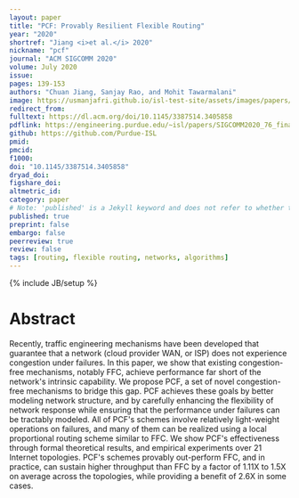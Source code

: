 ```yaml
---
layout: paper
title: "PCF: Provably Resilient Flexible Routing"
year: "2020"
shortref: "Jiang <i>et al.</i> 2020"
nickname: "pcf"
journal: "ACM SIGCOMM 2020"
volume: July 2020
issue: 
pages: 139-153
authors: "Chuan Jiang, Sanjay Rao, and Mohit Tawarmalani"
image: https://usmanjafri.github.io/isl-test-site/assets/images/papers/pab-chaperones.svg
redirect_from: 
fulltext: https://dl.acm.org/doi/10.1145/3387514.3405858
pdflink: https://engineering.purdue.edu/~isl/papers/SIGCOMM2020_76_final.pdf
github: https://github.com/Purdue-ISL
pmid: 
pmcid: 
f1000: 
doi: "10.1145/3387514.3405858"
dryad_doi: 
figshare_doi: 
altmetric_id: 
category: paper
# Note: 'published' is a Jekyll keyword and does not refer to whether the paper is published, but rather to whether this Markdown should be part of the rendered site.
published: true
preprint: false
embargo: false	
peerreview: true
review: false
tags: [routing, flexible routing, networks, algorithms]
---
```

{% include JB/setup %}

# Abstract 
Recently, traffic engineering mechanisms have been developed that guarantee that a network (cloud provider WAN, or ISP) does not experience congestion under failures. In this paper, we show that existing congestion-free mechanisms, notably FFC, achieve performance far short of the network's intrinsic capability. We propose PCF, a set of novel congestion-free mechanisms to bridge this gap. PCF achieves these goals by better modeling network structure, and by carefully enhancing the flexibility of network response while ensuring that the performance under failures can be tractably modeled. All of PCF's schemes involve relatively light-weight operations on failures, and many of them can be realized using a local proportional routing scheme similar to FFC. We show PCF's effectiveness through formal theoretical results, and empirical experiments over 21 Internet topologies. PCF's schemes provably out-perform FFC, and in practice, can sustain higher throughput than FFC by a factor of 1.11X to 1.5X on average across the topologies, while providing a benefit of 2.6X in some cases.